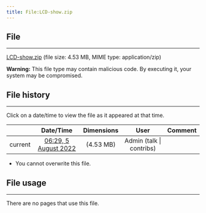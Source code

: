```yaml
---
title: File:LCD-show.zip
---
```


## File
--------

[LCD-show.zip](https://wiki.elecrow.com/images/6/60/LCD-show.zip) (file size: 4.53 MB, MIME type: application/zip)

**Warning:** This file type may contain malicious code. By executing it, your system may be compromised.

## File history
--------

Click on a date/time to view the file as it appeared at that time.

|         |                          Date/Time                           | Dimensions  |                             User                             | Comment |
| :-----: | :----------------------------------------------------------: | :---------: | :----------------------------------------------------------: | :-----: |
| current | [06:29, 5 August 2022](https://wiki.elecrow.com/images/6/60/LCD-show.zip) | (4.53 MB) | Admin (talk \| contribs) |         |

- You cannot overwrite this file.

## File usage
--------

There are no pages that use this file.